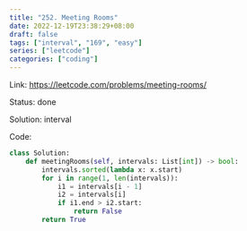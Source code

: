 ```yaml
---
title: "252. Meeting Rooms"
date: 2022-12-19T23:38:29+08:00
draft: false
tags: ["interval", "169", "easy"]
series: ["leetcode"]
categories: ["coding"]
---
```


Link: https://leetcode.com/problems/meeting-rooms/

Status: done

Solution: interval

Code:
```python
class Solution:
    def meetingRooms(self, intervals: List[int]) -> bool:
        intervals.sorted(lambda x: x.start)
        for i in range(1, len(intervals)):
            i1 = intervals[i - 1]
            i2 = intervals[i]
            if i1.end > i2.start:
                return False
        return True
```